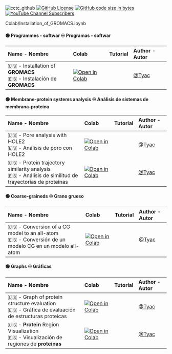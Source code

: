 ![cctc_github](https://github.com/camilotayac/computational_chemistry-TC/assets/74197522/e6084fb7-e9f1-4d8d-89ba-ae5e1710e378)
[![GitHub License](https://img.shields.io/github/license/camilotayac/computational_chemistry-TC?logo=github&logoColor=%2350FA7B&labelColor=%23282A36&color=%2350FA7B)](https://github.com/camilotayac/computational_chemistry-TC.git)
[![GitHub code size in bytes](https://img.shields.io/github/languages/code-size/camilotayac/computational_chemistry-TC?logo=github&logoColor=%238BE9FD&labelColor=%23282A36&color=%238BE9FD)](https://github.com/camilotayac/computational_chemistry-TC.git)
[![YouTube Channel Subscribers](https://img.shields.io/youtube/channel/subscribers/UChuntQk8qvrRww9QnfdsFGA?style=flat&logo=youtube&logoColor=%23FF5555&labelColor=%23282A36&color=%23FF5555&link=https%3A%2F%2Fwww.youtube.com%2Fchannel%2FUChuntQk8qvrRww9QnfdsFGA)](https://www.youtube.com/channel/UChuntQk8qvrRww9QnfdsFGA)

Colab/Installation_of_GROMACS.ipynb

#### 🟢 Programmes - softwar ♾️ Programas - softwar

|Name - Nombre|Colab|Tutorial| Author - Autor|
|:---|:---|:---|:---|
|🇺🇸 - Installation of **GROMACS** <br> 🇪🇸 -  Instalación de **GROMACS**|[![Open in Colab](https://colab.research.google.com/assets/colab-badge.svg)](https://colab.research.google.com/github/camilotayac/computational_chemistry-TC/blob/master/Colab/Installation_of_GROMACS.ipynb)| |[@Tyac](https://github.com/camilotayac)|


#### 🟢 Membrane-protein systems analysis ♾️ Análisis de sistemas de membrana-proteína

|Name - Nombre|Colab|Tutorial| Author - Autor|
|:---|:---|:---|:---|
|🇺🇸 - Pore analysis with HOLE2 <br> 🇪🇸 - Análisis de poro con HOLE2|[![Open in Colab](https://colab.research.google.com/assets/colab-badge.svg)](https://colab.research.google.com/github/camilotayac/computational_chemistry-TC/blob/master/Colab/pore_analysis_HOLE2.ipynb)| |[@Tyac](https://github.com/camilotayac)|
|🇺🇸 - Protein trajectory similarity analysis <br> 🇪🇸 - Análisis de similitud de trayectorias de proteínas|[![Open in Colab](https://colab.research.google.com/assets/colab-badge.svg)](https://colab.research.google.com/github/camilotayac/computational_chemistry-TC/blob/master/Colab/protein_trajectory_similarity_analysis.ipynb)| |[@Tyac](https://github.com/camilotayac)|

#### 🟢 Coarse-graineds ♾️ Grano grueso

|Name - Nombre|Colab|Tutorial| Author - Autor|
|:---|:---|:---|:---|
|🇺🇸 - Conversion of a CG model to an all-atom <br> 🇪🇸 - Conversión de un modelo CG en un modelo all-atom|[![Open in Colab](https://colab.research.google.com/assets/colab-badge.svg)](https://colab.research.google.com/github/camilotayac/computational_chemistry-TC/blob/master/Colab/conversion_of_a_CG_model_to_an_all_atom.ipynb)| |[@Tyac](https://github.com/camilotayac)|

#### 🟢 Graphs ♾️ Gráficas 
|Name - Nombre|Colab|Tutorial| Author - Autor|
|:---|:---|:---|:---|
|🇺🇸 - Graph of protein structure evaluation <br> 🇪🇸 - Gráfica de evaluación de estructuras proteicas|[![Open in Colab](https://colab.research.google.com/assets/colab-badge.svg)](https://colab.research.google.com/github/camilotayac/computational_chemistry-TC/blob/master/Colab/Graph_of_protein_structure_evaluation.ipynb)| |[@Tyac](https://github.com/camilotayac)|
|🇺🇸 - **Protein** Region Visualization <br> 🇪🇸 - Visualización de regiones de **proteínas**|[![Open in Colab](https://colab.research.google.com/assets/colab-badge.svg)](https://colab.research.google.com/github/camilotayac/computational_chemistry-TC/blob/master/Colab/Protein_Region_Visualization.ipynb)| |[@Tyac](https://github.com/camilotayac)|

